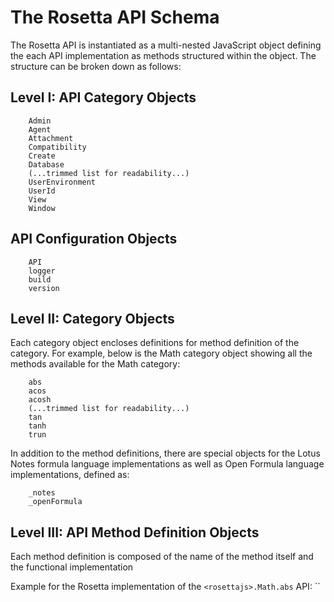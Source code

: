 # The Rosetta API Schema

The Rosetta API is instantiated as a multi-nested JavaScript object defining the each API implementation as methods structured within the object. The structure can be broken down as follows:

## Level I: API Category Objects

```
    Admin
    Agent
    Attachment
    Compatibility
    Create
    Database
    (...trimmed list for readability...)
    UserEnvironment
    UserId
    View
    Window
```

## API Configuration Objects
```
    API
    logger
    build
    version
```

## Level II: Category Objects

Each category object encloses definitions for method definition of the category. For example, below is the Math category object showing all the methods available for the Math category:

```
    abs
    acos
    acosh
    (...trimmed list for readability...)
    tan
    tanh
    trun
```
In addition to the method definitions, there are special objects for the Lotus Notes formula language implementations as well as Open Formula language implementations, defined as:

```
    _notes
    _openFormula
```

## Level III: API Method Definition Objects
Each method definition is composed of the name of the method itself and the functional implementation

Example for the Rosetta implementation of the `<rosettajs>.Math.abs` API:
``